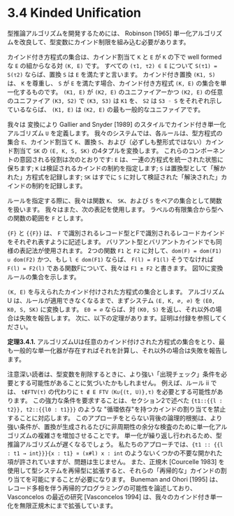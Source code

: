# 3.4 Kinded Unification

型推論アルゴリズムを開発するためには、 Robinson [1965] 単一化アルゴリズムを改良して、型変数にカインド制限を組み込む必要があります。

カインド付き方程式の集合は、カインド割当て `K` と `E` が `K` の下で well formed な `E` の組からなる対 `(K, E)` です。
すべての `(τ1, τ2) ∈ E` について `S(τ1) = S(τ2)` ならば、置換 `S` は `E` を満たすと言います。
カインド付き置換 `(K1, S)` は、 `K` を尊重し、 `S` が `E` を満たす場合、カインド付き方程式 `(K, E)` の集合を単一化するものです。
`(K1, E)` が `(K2, E)` のユニファイアーかつ `(K2, E)` の任意のユニファイア `(K3, S2)` で `(K3, S3)` は `K1` を、 `S2` は `S3 ◦ S` をそれぞれ示しているならば、 `(K1, E)` は `(K2, E)` の最も一般的なユニファイアです。

我々は 変換により Gallier and Snyder [1989] のスタイルでカインド付き単一化アルゴリズム `U` を定義します。
我々のシステムでは、各ルールは、型方程式の集合 `E`、カインド割当て `K`、置換 `S`、および（必ずしも整形式ではない）カインド割当て `SK` の `(E, K, S, SK)` の4タプルを変換します。
これらのコンポーネントの意図される役割は次のとおりです: `E` は、一連の方程式を統一された状態に保ちます; `K` は検証されるカインドの制約を指定します; `S` は置換型として「解かれた」方程式を記録します; `SK` はすでに `S` に対して検証された「解決された」カインドの制約を記録します。

ルールを指定する際に、我々は関数 `K`、 `SK`、および `S` をペアの集合として関数を扱います。
我々はまた、次の表記を使用します。
ラベルの有限集合から型への関数の範囲を `F` とします。

`{F}` と `{{F}}` は、 `F` で識別されるレコード型とFで識別されるレコードカインドをそれぞれ表すように記述します。
バリアント型とバリアントカインドでも同様の表記法が使用されます。
2つの関数 `F1` と `F2` に対して、`dom(F) = dom(F1) ∪ dom(F2)` かつ、もし `l ∈ dom(F1)` ならば、 `F(l) = F1(l)` そうでなければ `F(l) = F2(l)` である関数Fについて、我々は `F1 ± F2` と書きます。
図10に変換ルールの集合を示します。

`(K, E)` を与えられたカインド付けされた方程式の集合とします。
アルゴリズム U は、ルールが適用できなくなるまで、まずシステム `(E, K, ∅, ∅)` を `(E0, K0, S, SK)` に変換します。
`E0 = ∅` ならば、対 `(K0, S)` を返し、それ以外の場合は失敗を報告します。
次に、以下の定理があります。証明は付録を参照してください。

**定理3.4.1.** アルゴリズムUは任意のカインド付けされた方程式の集合をとり、最も一般的な単一化器が存在すればそれを計算し、それ以外の場合は失敗を報告します。

注意深い読者は、型変数を削除するときに、より強い「出現チェック」条件を必要とする可能性があることに気づいたかもしれません。
例えば、ルール ii では、 `t∉FTV(τ)` の代わりに `t ∉ E FTV（K∪{(t, U)},τ)` を必要とする可能性があります。
この強力な条件を要求することは、セクション2で述べた `{t1::{{l : t2}}, t2::{{l0 : t1}}}` のような "循環依存"を持つカインドの割り当てを禁止することに対応します。
このアプローチをとらない背後の論理的根拠は、より強い条件が、置換が生成されるたびに非周期性の余分な検査のために単一化アルゴリズムの複雑さを増加させることです。
単一化が繰り返し行われるため、型推論アルゴリズムが遅くなるでしょう。
私たちのアプローチでは、`{t1 :: {{l : t1 → int}}}{x : t1} ¤ (x#l) x : int` のようないくつかの不要な開かれた項が許されていますが、問題は生じません。
また、正規木 [Courcelle 1983] を使用して型システムを再帰型に拡張すると、それらの「再帰的な」カインドの割り当てを可能にすることが必要になります。
Buneman and Ohori [1995] は、レコード多相を伴う再帰的プログラミングの可能性を論述しており、 Vasconcelos の最近の研究 [Vasconcelos 1994] は、我々のカインド付き単一化を無限正規木にまで拡張しています。

